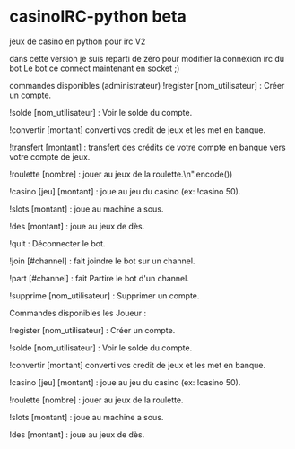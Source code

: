 # casinoIRC-python beta
jeux de casino en python pour irc V2

dans cette version je suis reparti de zéro pour modifier la connexion irc du bot Le bot ce connect maintenant en socket ;)

commandes disponibles (administrateur)
!register [nom_utilisateur] : Créer un compte.

!solde [nom_utilisateur] : Voir le solde du compte.

!convertir [montant] converti vos credit de jeux et les met en banque.

!transfert [montant] : transfert des crédits de votre compte en banque vers votre compte de jeux.

!roulette [nombre] : jouer au jeux de la roulette.\n".encode())

!casino [jeu] [montant] : joue au jeu du casino (ex: !casino 50).

!slots [montant] : joue au machine a sous.

!des [montant] : joue au jeux de dès.

!quit : Déconnecter le bot.

!join [#channel] : fait joindre le bot sur un channel.

!part [#channel] : fait Partire le bot d'un channel.

!supprime [nom_utilisateur] : Supprimer un compte.

Commandes disponibles les Joueur :

!register [nom_utilisateur] : Créer un compte.

!solde [nom_utilisateur] : Voir le solde du compte.

!convertir [montant] converti vos credit de jeux et les met en banque.

!casino [jeu] [montant] : joue au jeu du casino (ex: !casino 50).

!roulette [nombre] : jouer au jeux de la roulette.

!slots [montant] : joue au machine a sous.

!des [montant] : joue au jeux de dès.


